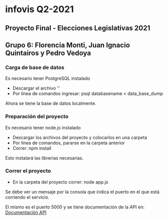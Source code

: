 # infovis Q2-2021
## Proyecto Final - Elecciones Legislativas 2021
## Grupo 6: Florencia Monti, Juan Ignacio Quintairos y Pedro Vedoya

### Carga de base de datos
Es necesario tener PostgreSQL instalado
- Descargar el archivo ''
- Por línea de comandos ingresar: psql databasename < data_base_dump

Ahora se tiene la base de datos localmente.

### Preparación del proyecto
Es necesario tener node.js instalado
- Descargar los archivos del proyecto y colocarlos en una carpeta
- Por línea de comandos, pararse en la carpeta anterior
- Correr: npm install

Esto instalará las librerías necesarias.

### Correr el proyecto
- En la carpeta del proyecto correr: node app.js

Se debe ver un mensaje por la consola que indica el puerto en el que está corriendo el servicio.

El mismo es el puerto 5000 y se tiene documentación de la API en:
[Documentación API](localhost:5000/docs/)